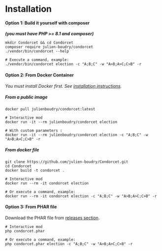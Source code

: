 # Installation
#### Option 1: Build it yourself with composer
***(you must have PHP >= 8.1 and composer)***

```shell
mkdir Condorcet && cd Condorcet
composer require julien-boudry/condorcet
./vendor/bin/condorcet --help

# Execute a command, example:
./vendor/bin/condorcet election -c "A;B;C" -w "A>B;A>C;C>B" -r
```

#### Option 2: From Docker Container

_You must install Docker first. See [installation instructions](https://hub.docker.com/search/?type=edition&offering=community)._

##### From a public image
```shell
docker pull julienboudry/condorcet:latest

# Interactive mod
docker run -it --rm julienboudry/condorcet election

# With custom parameters :
docker run -it --rm julienboudry/condorcet election -c "A;B;C" -w "A>B;A>C;C>B" -r
```

##### From docker file
```shell
git clone https://github.com/julien-boudry/Condorcet.git
cd Condorcet
docker build -t condorcet .

# Interactive mod
docker run --rm -it condorcet election

# Or execute a command, example:
docker run --rm -it condorcet election -c "A;B;C" -w "A>B;A>C;C>B" -r
```

#### Option 3: From PHAR file

Download the PHAR file from [releases section](https://github.com/julien-boudry/Condorcet/releases).

```shell
# Interactive mod
php condorcet.phar

# Or execute a command, example:
php condorcet.phar election -c "A;B;C" -w "A>B;A>C;C>B" -r
```